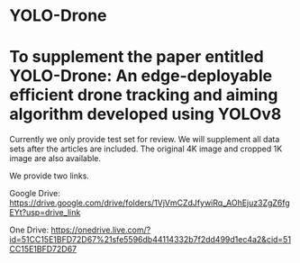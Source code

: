 # YOLO-Drone
# To supplement the paper entitled YOLO-Drone: An edge-deployable efficient drone tracking and aiming algorithm developed using YOLOv8

Currently we only provide test set for review. We will supplement all data sets after the articles are included. The original 4K image and cropped 1K image are also available.

We provide two links.

Google Drive: https://drive.google.com/drive/folders/1VjVmCZdJfywiRq_AOhEjuz3ZgZ6fgEYt?usp=drive_link

One Drive: https://onedrive.live.com/?id=51CC15E1BFD72D67%21sfe5596db44114332b7f2dd499d1ec4a2&cid=51CC15E1BFD72D67
